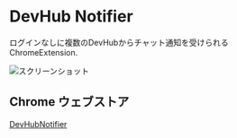 # DevHub Notifier

ログインなしに複数のDevHubからチャット通知を受けられる ChromeExtension.

![スクリーンショット](https://dl.dropboxusercontent.com/u/1215986/DevHubNotifier.png)

## Chrome ウェブストア
[DevHubNotifier](https://chrome.google.com/webstore/detail/devhubnotifier/bieodlolkaahjlgebjijmafnmccgncdf?hl=ja&authuser=1)
